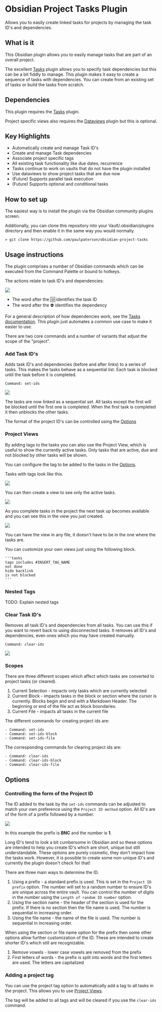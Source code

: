# Obsidian Project Tasks Plugin

Allows you to easily create linked tasks for projects by managing the task ID's and dependencies.

## What is it

This Obsidian plugin allows you to easily manage tasks that are part of an overall project. 

The excellent [Tasks](https://github.com/obsidian-tasks-group/obsidian-tasks) plugin allows you to specify task dependencies but this can be a bit fiddly to manage. This plugin makes it easy to create a sequence of tasks with dependencies. You can create from an existing set of tasks or build the tasks from scratch.

## Dependencies

This plugin requires the [Tasks](https://github.com/obsidian-tasks-group/obsidian-tasks) plugin. 

 Project specific views also requires the [Dataviews](https://github.com/blacksmithgu/obsidian-dataview) plugin but this is optional. 

## Key Highlights

- Automatically create and manage Task ID's 
- Create and manage Task dependencies
- Associate project specific tags
- All existing task functionality like due dates, recurrence
- Tasks continue to work on vaults that do not have the plugin installed
- Use dataviews to show project tasks that are due now
- (Future) Supports parallel task execution
- (Future) Supports optional and conditional tasks

## How to set up

The easiest way is to install the plugin via the Obsidian community plugins screen. 

Additionally, you can clone this repository into your Vault/.obsidian/plugins directory and then enable it in the same way you would normally.

```> git clone https://github.com/paulpaterson/obsidian-project-tasks```

## Usage instructions

The plugin comprises a number of Obsidian commands which can be executed from the Command Palette or bound to hotkeys.

The actions relate to task ID's and dependencies:

![](docs/task-example.png)

- The word after the 🆔 identifies the task ID
- The word after the ⛔ identifies the dependency

For a general description of how dependencies work, see the [Tasks documentation](https://publish.obsidian.md/tasks/Getting+Started/Task+Dependencies). This plugin just automates a common use case to make it easier to use.

There are two core commands and a number of variants that adjust the scope of the "project".

### Add Task ID's

Adds task ID's and dependencies (before and after links) to a series of tasks. This makes the tasks behave as a sequential list. Each task is blocked until the task before it is completed.

```Command: set-ids```

![](docs/set-ids-command.gif)

The tasks are now linked as a sequential set. All tasks except the first will be blocked until the first one is completed. When the first task is completed it then unblocks the other tasks.

The format of the project ID's can be controlled using the [Options](#options)

### Project Views

By adding tags to the tasks you can also use the Project View, which is useful to show the currently active tasks. Only tasks that are active, due and not blocked by other tasks will be shown.

You can configure the tag to be added to the tasks in the [Options](#options).

Tasks with tags look like this.

![](docs/task-with-tag.png)

You can then create a view to see only the active tasks.

![](docs/add-project-task-list.gif)

As you complete tasks in the project the next task up becomes available and you can see this in the view you just created.

![](docs/checking-off-tasks.gif)

You can have the view in any file, it doesn't have to be in the one where the tasks are.

You can customize your own views just using the following block.

```
'''tasks
tags includes #INSERT_TAG_NAME
not done
hide backlink
is not blocked
'''
```

### Nested Tags

TODO: Explain nested tags

### Clear Task ID's

Removes all task ID's and dependencies from all tasks. You can use this if you want to revert back to using disconnected tasks. It removes all ID's and dependencies, even ones which you may have created manually.

```Command: clear-ids```

![](docs/clear-ids-command.gif)

### Scopes

There are three different scopes which affect which tasks are converted to project tasks (or cleared).

1. Current Selection - impacts only tasks which are currently selected
2. Current Block - impacts tasks in the block or section where the cursor is currently. Blocks begin and end with a Markdown Header. The beginning or end of the file act as block boundaries.
3. Current File - impacts all tasks in the current file

The different commands for creating project ids are:

```
- Command: set-ids
- Command: set-ids-block
- Command: set-ids-file
```

The corresponding commands for clearing project ids are:

```
- Command: clear-ids
- Command: clear-ids-block
- Command: clear-ids-file
```




## Options

### Controlling the form of the Project ID

The ID added to the task by the ```set-ids``` commands can be adjusted to match your own preference using the ```Project ID method``` option. All ID's are of the form of a prefix followed by a number.

![](docs/task-example.png)

In this example the prefix is **BNC** and the number is **1**.

Long ID's tend to look a bit cumbersome in Obsidian and so these options are intended to help you create ID's which are short, unique but still understandable. These options are purely cosmetic, they don't impact how the tasks work. However, it is possible to create some non-unique ID's and currently the plugin doesn't check for that!

There are three main ways to determine the ID.

1. Using a prefix - a standard prefix is used. This is set in the ```Project ID prefix``` option. The number will set to a random number to ensure ID's are unique across the entire vault. You can control the number of digits in the number using the ```Length of random ID number``` option.
2. Using the section name - the header of the section is used for the prefix. If there is no section then the file name is used. The number is sequential in increasing order.
3. Using the file name - the name of the file is used. The number is sequential in increasing order.

When using the section or file name option for the prefix then some other options allow further customization of the ID. These are intended to create shorter ID's which still are recognizable.

1. Remove vowels - lower case vowels are removed from the prefix
2. First letters of words - the prefix is split into words and the first letters are used. The letters are capitalized

### Adding a project tag

You can use the project tag option to automatically add a tag to all tasks in the project. This allows you to use [Project Views](#project-views).

The tag will be added to all tags and will be cleared if you use the ```clear-ids``` command.


